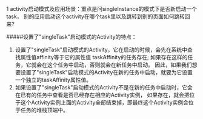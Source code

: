 1 activity启动模式及应用场景：重点是问singleInstance的模式下是否新启动一个task，
别的应用启动这个activity在哪个task里以及跳转到别的页面如何跳转回来?

#####设置了"singleTask"启动模式的Activity的特点： 
1. 设置了"singleTask"启动模式的Activity，它在启动的时候，会先在系统中查找属性值affinity等于它的属性值 taskAffinity的任务存在;
如果存在这样的任务，它就会在这个任务中启动，否则就会在新任务中启动。
因此，如果我们想要设置了"singleTask"启动模式的Activity在新的任务中启动，就要为它设置一个独立的taskAffinity属性值。 
2. 如果设置了"singleTask"启动模式的Activity不是在新的任务中启动时，它会在已有的任务中查看是否已经存在相应的Activity实例，
如果存在，就会把位于这个Activity实例上面的Activity全部结束掉，即最终这个Activity实例会位于任务的堆栈顶端中。

























































